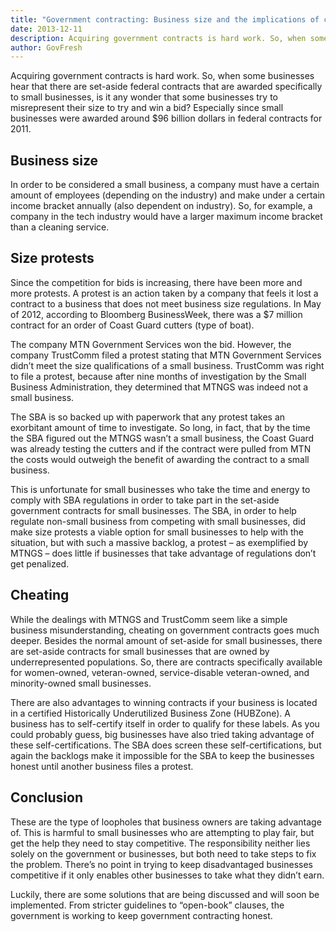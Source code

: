 ```yaml
---
title: "Government contracting: Business size and the implications of cheating"
date: 2013-12-11
description: Acquiring government contracts is hard work. So, when some businesses hear that there are set-aside federal contracts that are awarded specifically to small businesses, is it any wonder that some businesses try to misrepresent their size to try and win a bid?
author: GovFresh
---
```


Acquiring government contracts is hard work. So, when some businesses hear that there are set-aside federal contracts that are awarded specifically to small businesses, is it any wonder that some businesses try to misrepresent their size to try and win a bid? Especially since small businesses were awarded around $96 billion dollars in federal contracts for 2011. 

<h2>Business size</h2>

In order to be considered a small business, a company must have a certain amount of employees (depending on the industry) and make under a certain income bracket annually (also dependent on industry). So, for example, a company in the tech industry would have a larger maximum income bracket than a cleaning service. 

<h2>Size protests</h2>

Since the competition for bids is increasing, there have been more and more protests. A protest is an action taken by a company that feels it lost a contract to a business that does not meet business size regulations. In May of 2012, according to Bloomberg BusinessWeek, there was a $7 million contract for an order of Coast Guard cutters (type of boat).

The company MTN Government Services won the bid. However, the company TrustComm filed a protest stating that MTN Government Services didn’t meet the size qualifications of a small business. TrustComm was right to file a protest, because after nine months of investigation by the Small Business Administration, they determined that MTNGS was indeed not a small business. 

The SBA is so backed up with paperwork that any protest takes an exorbitant amount of time to investigate. So long, in fact, that by the time the SBA figured out the MTNGS wasn’t a small business, the Coast Guard was already testing the cutters and if the contract were pulled from MTN the costs would outweigh the benefit of awarding the contract to a small business. 

This is unfortunate for small businesses who take the time and energy to comply with SBA regulations in order to take part in the set-aside government contracts for small businesses. The SBA, in order to help regulate non-small business from competing with small businesses, did make size protests a viable option for small businesses to help with the situation, but with such a massive backlog, a protest – as exemplified by MTNGS – does little if businesses that take advantage of regulations don’t get penalized.

<h2>Cheating</h2>

While the dealings with MTNGS and TrustComm seem like a simple business misunderstanding, cheating on government contracts goes much deeper. Besides the normal amount of set-aside for small businesses, there are set-aside contracts for small businesses that are owned by underrepresented populations. So, there are contracts specifically available for women-owned, veteran-owned, service-disable veteran-owned, and minority-owned small businesses. 

There are also advantages to winning contracts if your business is located in a certified Historically Underutilized Business Zone (HUBZone). A business has to self-certify itself in order to qualify for these labels. As you could probably guess, big businesses have also tried taking advantage of these self-certifications. The SBA does screen these self-certifications, but again the backlogs make it impossible for the SBA to keep the businesses honest until another business files a protest. 

<h2>Conclusion</h2>

These are the type of loopholes that business owners are taking advantage of. This is harmful to small businesses who are attempting to play fair, but get the help they need to stay competitive. The responsibility neither lies solely on the government or businesses, but both need to take steps to fix the problem. There’s no point in trying to keep disadvantaged businesses competitive if it only enables other businesses to take what they didn’t earn.

Luckily, there are some solutions that are being discussed and will soon be implemented. From stricter guidelines to “open-book” clauses, the government is working to keep government contracting honest. 

